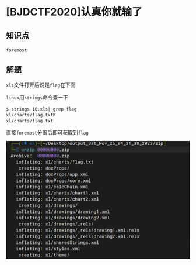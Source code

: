# [BJDCTF2020]认真你就输了

## 知识点

`foremost`

## 解题

`xls`文件打开后说是`flag`在下面

`linux`用`strings`命令查一下

```
$ strings 10.xls| grep flag   
xl/charts/flag.txtK
xl/charts/flag.txt
```

直接`foremost`分离后即可获取到`flag`

![](./img/19-1.png?lastModify=1711202731)